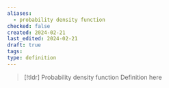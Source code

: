 ```yaml
---
aliases:
  - probability density function
checked: false
created: 2024-02-21
last_edited: 2024-02-21
draft: true
tags: 
type: definition
---
```

>[!tldr] Probability density function
>Definition here

